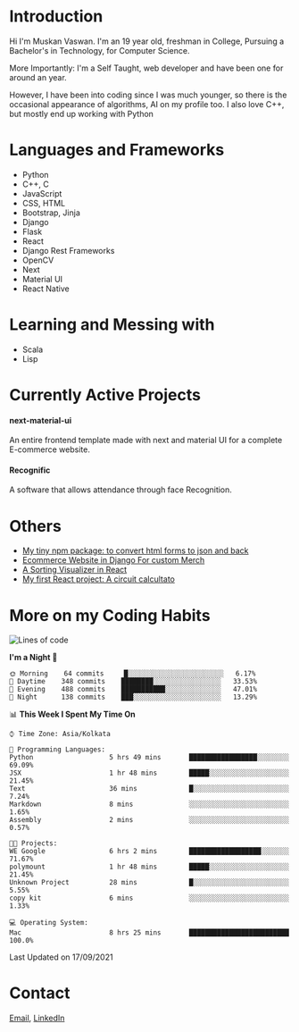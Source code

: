 <!-- - I’m currently working on:
&nbsp;&nbsp;&nbsp;&nbsp;&nbsp;&nbsp; *Circuits*[https://muskanvaswan.github.io/circuits] which, as the name suggests,  is a calculator for solving circuits with ease. This is my first React project
#### I’m currently learning : 
&nbsp;&nbsp;&nbsp;&nbsp;&nbsp;&nbsp; React.js
#### Ask me about:
&nbsp;&nbsp;&nbsp;&nbsp;&nbsp;&nbsp; Anything
#### How to reach me:
&nbsp;&nbsp;&nbsp;&nbsp;&nbsp;&nbsp; Email[mailto:muskanvaswan@gmail.com] LinkedIn[https://www.linkedin.com/in/muskan-vaswan?lipi=urn%3Ali%3Apage%3Ad_flagship3_profile_view_base_contact_details%3B%2FQpdlv5fQ12Ru4DkW2TysA%3D%3D]
#### Pronouns:
&nbsp;&nbsp;&nbsp;&nbsp;&nbsp;&nbsp; Her -->

# Introduction
Hi I'm Muskan Vaswan.
I'm an 19 year old,
freshman in College,
Pursuing a Bachelor's in Technology, for Computer Science.

More Importantly: I'm a Self Taught, web developer and have been one for around an year.

However, I have been into coding since I was much younger, so there is the occasional appearance of algorithms, AI on my profile too. I also love C++, but mostly end up working with Python


# Languages and Frameworks

- Python
- C++, C
- JavaScript
- CSS, HTML 
- Bootstrap, Jinja
- Django
- Flask
- React 
- Django Rest Frameworks
- OpenCV
- Next
- Material UI
- React Native

# Learning and Messing with 

- Scala 
- Lisp

# Currently Active Projects

#### next-material-ui
An entire frontend template made with next and material UI for a complete E-commerce website.

#### Recognific
A software that allows attendance through face Recognition.

# Others
- [My tiny npm package: to convert html forms to json and back](https://www.npmjs.com/package/forms-dynamically)
- [Ecommerce Website in Django For custom Merch](https://merch-commerce.herokuapp.com/)
- [A Sorting Visualizer in React](https://muskanvaswan.github.io/SortingVisualizer/)
- [My first React project: A circuit calcultato](https://muskanvaswan.github.io/circuits)

# More on my Coding Habits

<!--START_SECTION:waka-->
![Lines of code](https://img.shields.io/badge/From%20Hello%20World%20I%27ve%20Written-402250%20lines%20of%20code-blue)

**I'm a Night 🦉** 

```text
🌞 Morning    64 commits     █░░░░░░░░░░░░░░░░░░░░░░░░   6.17% 
🌆 Daytime    348 commits    ████████░░░░░░░░░░░░░░░░░   33.53% 
🌃 Evening    488 commits    ███████████░░░░░░░░░░░░░░   47.01% 
🌙 Night      138 commits    ███░░░░░░░░░░░░░░░░░░░░░░   13.29%

```


📊 **This Week I Spent My Time On** 

```text
⌚︎ Time Zone: Asia/Kolkata

💬 Programming Languages: 
Python                   5 hrs 49 mins       █████████████████░░░░░░░░   69.09% 
JSX                      1 hr 48 mins        █████░░░░░░░░░░░░░░░░░░░░   21.45% 
Text                     36 mins             █░░░░░░░░░░░░░░░░░░░░░░░░   7.24% 
Markdown                 8 mins              ░░░░░░░░░░░░░░░░░░░░░░░░░   1.65% 
Assembly                 2 mins              ░░░░░░░░░░░░░░░░░░░░░░░░░   0.57%

🐱‍💻 Projects: 
WE Google                6 hrs 2 mins        ██████████████████░░░░░░░   71.67% 
polymount                1 hr 48 mins        █████░░░░░░░░░░░░░░░░░░░░   21.45% 
Unknown Project          28 mins             █░░░░░░░░░░░░░░░░░░░░░░░░   5.55% 
copy kit                 6 mins              ░░░░░░░░░░░░░░░░░░░░░░░░░   1.33%

💻 Operating System: 
Mac                      8 hrs 25 mins       █████████████████████████   100.0%

```


 Last Updated on 17/09/2021
<!--END_SECTION:waka-->

# Contact

[Email](mailto:muskanvaswan@gmail.com), [LinkedIn](https://www.linkedin.com/in/muskan-vaswan?lipi=urn%3Ali%3Apage%3Ad_flagship3_profile_view_base_contact_details%3B%2FQpdlv5fQ12Ru4DkW2TysA%3D%3D)



